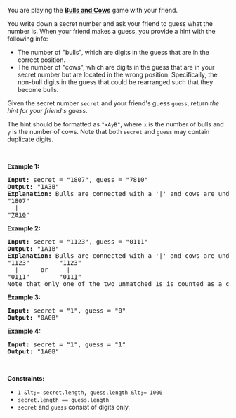 You are playing the __<a href="https://en.wikipedia.org/wiki/Bulls_and_Cows" target="_blank">Bulls and Cows</a>__ game with your friend.

You write down a secret number and ask your friend to guess what the number is. When your friend makes a guess, you provide a hint with the following info:

*   The number of "bulls", which are digits in the guess that are in the correct position.
*   The number of "cows", which are digits in the guess that are in your secret number but are located in the wrong position. Specifically, the non-bull digits in the guess that could be rearranged such that they become bulls.

Given the secret number `` secret `` and your friend's guess `` guess ``, return _the hint for your friend's guess_.

The hint should be formatted as `` "xAyB" ``, where `` x `` is the number of bulls and `` y `` is the number of cows. Note that both `` secret `` and `` guess `` may contain duplicate digits.

&nbsp;

__Example 1:__

<pre>
<strong>Input:</strong> secret = "1807", guess = "7810"
<strong>Output:</strong> "1A3B"
<strong>Explanation:</strong> Bulls are connected with a '|' and cows are underlined:
"1807"
  |
"<u>7</u>8<u>10</u>"</pre>

__Example 2:__

<pre>
<strong>Input:</strong> secret = "1123", guess = "0111"
<strong>Output:</strong> "1A1B"
<strong>Explanation:</strong> Bulls are connected with a '|' and cows are underlined:
"1123"        "1123"
  |      or     |
"01<u>1</u>1"        "011<u>1</u>"
Note that only one of the two unmatched 1s is counted as a cow since the non-bull digits can only be rearranged to allow one 1 to be a bull.
</pre>

__Example 3:__

<pre>
<strong>Input:</strong> secret = "1", guess = "0"
<strong>Output:</strong> "0A0B"
</pre>

__Example 4:__

<pre>
<strong>Input:</strong> secret = "1", guess = "1"
<strong>Output:</strong> "1A0B"
</pre>

&nbsp;

__Constraints:__

*   `` 1 &lt;= secret.length, guess.length &lt;= 1000 ``
*   `` secret.length == guess.length ``
*   `` secret `` and `` guess `` consist of digits only.